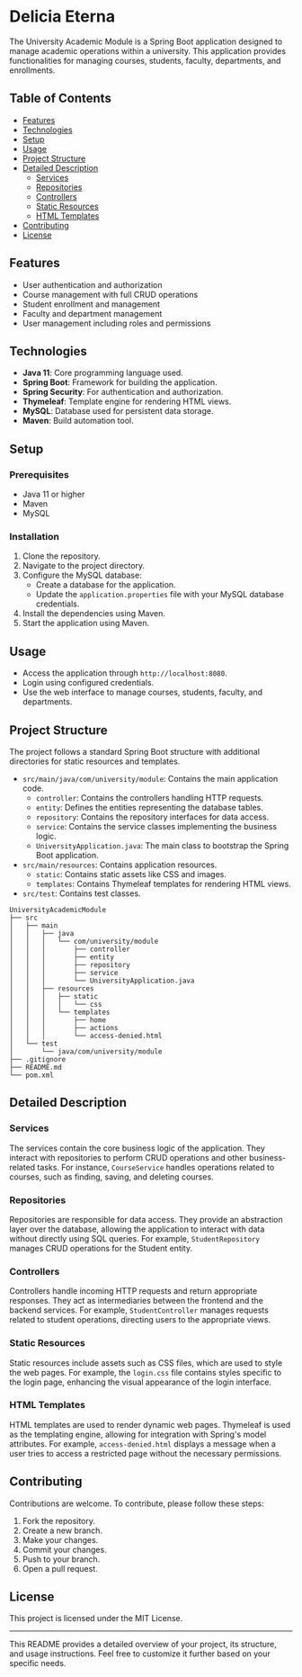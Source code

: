# Delicia Eterna

The University Academic Module is a Spring Boot application designed to manage academic operations within a university. This application provides functionalities for managing courses, students, faculty, departments, and enrollments.

## Table of Contents

- [Features](#features)
- [Technologies](#technologies)
- [Setup](#setup)
- [Usage](#usage)
- [Project Structure](#project-structure)
- [Detailed Description](#detailed-description)
  - [Services](#services)
  - [Repositories](#repositories)
  - [Controllers](#controllers)
  - [Static Resources](#static-resources)
  - [HTML Templates](#html-templates)
- [Contributing](#contributing)
- [License](#license)

## Features

- User authentication and authorization
- Course management with full CRUD operations
- Student enrollment and management
- Faculty and department management
- User management including roles and permissions

## Technologies

- **Java 11**: Core programming language used.
- **Spring Boot**: Framework for building the application.
- **Spring Security**: For authentication and authorization.
- **Thymeleaf**: Template engine for rendering HTML views.
- **MySQL**: Database used for persistent data storage.
- **Maven**: Build automation tool.

## Setup

### Prerequisites

- Java 11 or higher
- Maven
- MySQL

### Installation

1. Clone the repository.
2. Navigate to the project directory.
3. Configure the MySQL database:
    - Create a database for the application.
    - Update the `application.properties` file with your MySQL database credentials.
4. Install the dependencies using Maven.
5. Start the application using Maven.

## Usage

- Access the application through `http://localhost:8080`.
- Login using configured credentials.
- Use the web interface to manage courses, students, faculty, and departments.

## Project Structure

The project follows a standard Spring Boot structure with additional directories for static resources and templates.

- `src/main/java/com/university/module`: Contains the main application code.
  - `controller`: Contains the controllers handling HTTP requests.
  - `entity`: Defines the entities representing the database tables.
  - `repository`: Contains the repository interfaces for data access.
  - `service`: Contains the service classes implementing the business logic.
  - `UniversityApplication.java`: The main class to bootstrap the Spring Boot application.
- `src/main/resources`: Contains application resources.
  - `static`: Contains static assets like CSS and images.
  - `templates`: Contains Thymeleaf templates for rendering HTML views.
- `src/test`: Contains test classes.

```
UniversityAcademicModule
├── src
│   ├── main
│   │   ├── java
│   │   │   └── com/university/module
│   │   │       ├── controller
│   │   │       ├── entity
│   │   │       ├── repository
│   │   │       ├── service
│   │   │       └── UniversityApplication.java
│   │   ├── resources
│   │   │   ├── static
│   │   │   │   └── css
│   │   │   └── templates
│   │   │       ├── home
│   │   │       ├── actions
│   │   │       └── access-denied.html
│   └── test
│       └── java/com/university/module
├── .gitignore
├── README.md
└── pom.xml
```

## Detailed Description

### Services

The services contain the core business logic of the application. They interact with repositories to perform CRUD operations and other business-related tasks. For instance, `CourseService` handles operations related to courses, such as finding, saving, and deleting courses.

### Repositories

Repositories are responsible for data access. They provide an abstraction layer over the database, allowing the application to interact with data without directly using SQL queries. For example, `StudentRepository` manages CRUD operations for the Student entity.

### Controllers

Controllers handle incoming HTTP requests and return appropriate responses. They act as intermediaries between the frontend and the backend services. For example, `StudentController` manages requests related to student operations, directing users to the appropriate views.

### Static Resources

Static resources include assets such as CSS files, which are used to style the web pages. For example, the `login.css` file contains styles specific to the login page, enhancing the visual appearance of the login interface.

### HTML Templates

HTML templates are used to render dynamic web pages. Thymeleaf is used as the templating engine, allowing for integration with Spring's model attributes. For example, `access-denied.html` displays a message when a user tries to access a restricted page without the necessary permissions.

## Contributing

Contributions are welcome. To contribute, please follow these steps:

1. Fork the repository.
2. Create a new branch.
3. Make your changes.
4. Commit your changes.
5. Push to your branch.
6. Open a pull request.

## License

This project is licensed under the MIT License.

---

This README provides a detailed overview of your project, its structure, and usage instructions. Feel free to customize it further based on your specific needs.

